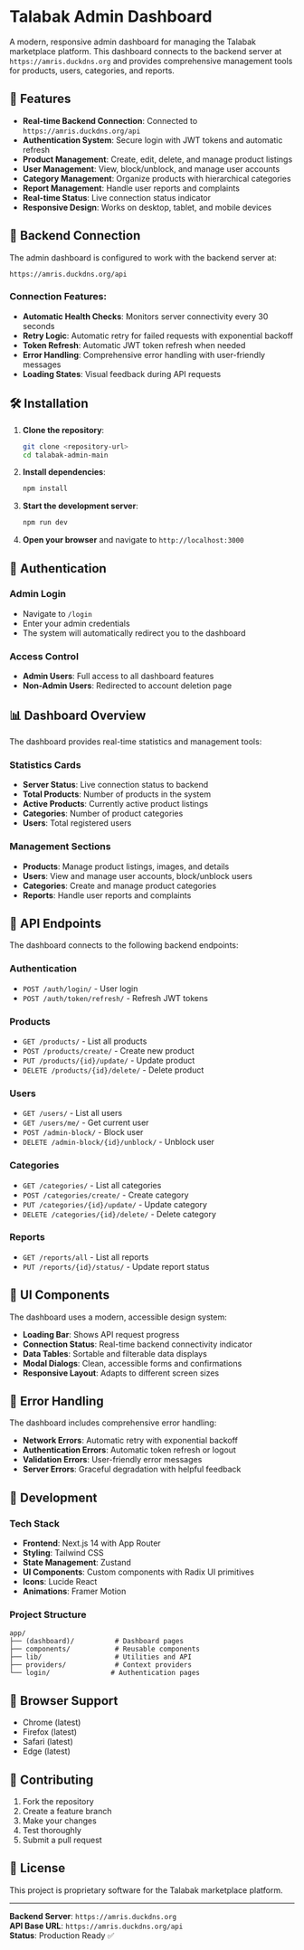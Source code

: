 # Talabak Admin Dashboard

A modern, responsive admin dashboard for managing the Talabak marketplace platform. This dashboard connects to the backend server at `https://amris.duckdns.org` and provides comprehensive management tools for products, users, categories, and reports.

## 🚀 Features

- **Real-time Backend Connection**: Connected to `https://amris.duckdns.org/api`
- **Authentication System**: Secure login with JWT tokens and automatic refresh
- **Product Management**: Create, edit, delete, and manage product listings
- **User Management**: View, block/unblock, and manage user accounts
- **Category Management**: Organize products with hierarchical categories
- **Report Management**: Handle user reports and complaints
- **Real-time Status**: Live connection status indicator
- **Responsive Design**: Works on desktop, tablet, and mobile devices

## 🔧 Backend Connection

The admin dashboard is configured to work with the backend server at:
```
https://amris.duckdns.org/api
```

### Connection Features:
- **Automatic Health Checks**: Monitors server connectivity every 30 seconds
- **Retry Logic**: Automatic retry for failed requests with exponential backoff
- **Token Refresh**: Automatic JWT token refresh when needed
- **Error Handling**: Comprehensive error handling with user-friendly messages
- **Loading States**: Visual feedback during API requests

## 🛠️ Installation

1. **Clone the repository**:
   ```bash
   git clone <repository-url>
   cd talabak-admin-main
   ```

2. **Install dependencies**:
   ```bash
   npm install
   ```

3. **Start the development server**:
   ```bash
   npm run dev
   ```

4. **Open your browser** and navigate to `http://localhost:3000`

## 🔐 Authentication

### Admin Login
- Navigate to `/login`
- Enter your admin credentials
- The system will automatically redirect you to the dashboard

### Access Control
- **Admin Users**: Full access to all dashboard features
- **Non-Admin Users**: Redirected to account deletion page

## 📊 Dashboard Overview

The dashboard provides real-time statistics and management tools:

### Statistics Cards
- **Server Status**: Live connection status to backend
- **Total Products**: Number of products in the system
- **Active Products**: Currently active product listings
- **Categories**: Number of product categories
- **Users**: Total registered users

### Management Sections
- **Products**: Manage product listings, images, and details
- **Users**: View and manage user accounts, block/unblock users
- **Categories**: Create and manage product categories
- **Reports**: Handle user reports and complaints

## 🔄 API Endpoints

The dashboard connects to the following backend endpoints:

### Authentication
- `POST /auth/login/` - User login
- `POST /auth/token/refresh/` - Refresh JWT tokens

### Products
- `GET /products/` - List all products
- `POST /products/create/` - Create new product
- `PUT /products/{id}/update/` - Update product
- `DELETE /products/{id}/delete/` - Delete product

### Users
- `GET /users/` - List all users
- `GET /users/me/` - Get current user
- `POST /admin-block/` - Block user
- `DELETE /admin-block/{id}/unblock/` - Unblock user

### Categories
- `GET /categories/` - List all categories
- `POST /categories/create/` - Create category
- `PUT /categories/{id}/update/` - Update category
- `DELETE /categories/{id}/delete/` - Delete category

### Reports
- `GET /reports/all` - List all reports
- `PUT /reports/{id}/status/` - Update report status

## 🎨 UI Components

The dashboard uses a modern, accessible design system:

- **Loading Bar**: Shows API request progress
- **Connection Status**: Real-time backend connectivity indicator
- **Data Tables**: Sortable and filterable data displays
- **Modal Dialogs**: Clean, accessible forms and confirmations
- **Responsive Layout**: Adapts to different screen sizes

## 🚨 Error Handling

The dashboard includes comprehensive error handling:

- **Network Errors**: Automatic retry with exponential backoff
- **Authentication Errors**: Automatic token refresh or logout
- **Validation Errors**: User-friendly error messages
- **Server Errors**: Graceful degradation with helpful feedback

## 🔧 Development

### Tech Stack
- **Frontend**: Next.js 14 with App Router
- **Styling**: Tailwind CSS
- **State Management**: Zustand
- **UI Components**: Custom components with Radix UI primitives
- **Icons**: Lucide React
- **Animations**: Framer Motion

### Project Structure
```
app/
├── (dashboard)/          # Dashboard pages
├── components/           # Reusable components
├── lib/                  # Utilities and API
├── providers/            # Context providers
└── login/               # Authentication pages
```

## 📱 Browser Support

- Chrome (latest)
- Firefox (latest)
- Safari (latest)
- Edge (latest)

## 🤝 Contributing

1. Fork the repository
2. Create a feature branch
3. Make your changes
4. Test thoroughly
5. Submit a pull request

## 📄 License

This project is proprietary software for the Talabak marketplace platform.

---

**Backend Server**: `https://amris.duckdns.org`  
**API Base URL**: `https://amris.duckdns.org/api`  
**Status**: Production Ready ✅
